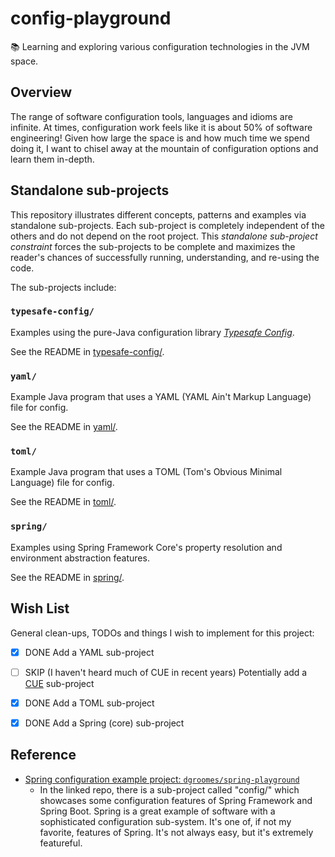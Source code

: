 # config-playground

📚 Learning and exploring various configuration technologies in the JVM space.


## Overview

The range of software configuration tools, languages and idioms are infinite. At times, configuration work feels like
it is about 50% of software engineering! Given how large the space is and how much time we spend doing it, I want to
chisel away at the mountain of configuration options and learn them in-depth.


## Standalone sub-projects

This repository illustrates different concepts, patterns and examples via standalone sub-projects. Each sub-project is
completely independent of the others and do not depend on the root project. This _standalone sub-project constraint_
forces the sub-projects to be complete and maximizes the reader's chances of successfully running, understanding, and
re-using the code.

The sub-projects include:


### `typesafe-config/`

Examples using the pure-Java configuration library [*Typesafe Config*](https://github.com/lightbend/config).

See the README in [typesafe-config/](typesafe-config/).


### `yaml/`

Example Java program that uses a YAML (YAML Ain't Markup Language) file for config.

See the README in [yaml/](yaml/).


### `toml/`

Example Java program that uses a TOML (Tom's Obvious Minimal Language) file for config.

See the README in [toml/](toml/).


### `spring/`

Examples using Spring Framework Core's property resolution and environment abstraction features.

See the README in [spring/](spring/).


## Wish List

General clean-ups, TODOs and things I wish to implement for this project:

* [x] DONE Add a YAML sub-project
* [ ] SKIP (I haven't heard much of CUE in recent years) Potentially add a [CUE](https://github.com/cuelang/cue) sub-project
* [x] DONE Add a TOML sub-project
* [x] DONE Add a Spring (core) sub-project


## Reference

* [Spring configuration example project: `dgroomes/spring-playground`](https://github.com/dgroomes/spring-playground)
  * In the linked repo, there is a sub-project called "config/" which showcases some configuration features of Spring Framework
    and Spring Boot. Spring is a great example of software with a sophisticated configuration sub-system. It's one of, if
    not my favorite, features of Spring. It's not always easy, but it's extremely featureful.
